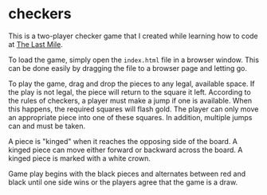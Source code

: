 # checkers #
This is a two-player checker game that I created while learning how to code at [The Last Mile](https://thelastmile.org/).
  
To load the game, simply open the `index.html` file in a browser window. This can be done easily by dragging the file to a browser page and letting go.

To play the game, drag and drop the pieces to any legal, available space. If the play is not legal, the piece will return to the square it left. According to the rules of checkers, a player must make a jump if one is available. When this happens, the required squares will flash gold. The player can only move an appropriate piece into one of these squares. In addition, multiple jumps can and must be taken.

A piece is "kinged" when it reaches the opposing side of the board. A kinged piece can move either forward or backward across the board. A kinged piece is marked with a white crown.
  
Game play begins with the black pieces and alternates between red and black until one side wins or the players agree that the game is a draw.